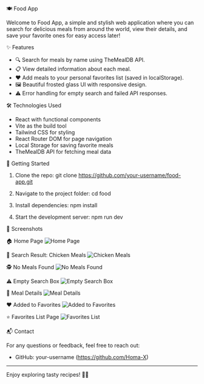 
🍽️ Food App

Welcome to Food App, a simple and stylish web application where you can search for delicious meals from around the world, view their details, and save your favorite ones for easy access later!

✨ Features

- 🔍 Search for meals by name using TheMealDB API.
- 📋 View detailed information about each meal.
- ❤️ Add meals to your personal favorites list (saved in localStorage).
- 🖼️ Beautiful frosted glass UI with responsive design.
- ⚠️ Error handling for empty search and failed API responses.

🛠️ Technologies Used

- React with functional components
- Vite as the build tool
- Tailwind CSS for styling
- React Router DOM for page navigation
- Local Storage for saving favorite meals
- TheMealDB API for fetching meal data

🚀 Getting Started

1. Clone the repo:
   git clone https://github.com/your-username/food-app.git

2. Navigate to the project folder:
   cd food

3. Install dependencies:
   npm install

4. Start the development server:
   npm run dev


📸 Screenshots

🏠 Home Page
![Home Page](./food/Screenshot/Home.PNG)

🍗 Search Result: Chicken Meals
![Chicken Meals](./Screenshot/ChickenMeals.PNG)

🕵️ No Meals Found
![No Meals Found](./Screenshot/NoMealsFound.PNG)

⚠️ Empty Search Box
![Empty Search Box](./Screenshot/EmptySearchBox.PNG)

📖 Meal Details
![Meal Details](./Screenshot/MealDetails.PNG)

❤️ Added to Favorites
![Added to Favorites](./Screenshot/AddedToFavorites.PNG)

⭐ Favorites List Page
![Favorites List](./Screenshot/FavoritesList.PNG)

📬 Contact

For any questions or feedback, feel free to reach out:

- GitHub: your-username (https://github.com/Homa-X)

---

Enjoy exploring tasty recipes! 🍲✨
